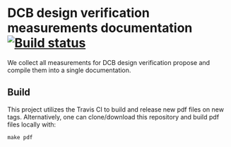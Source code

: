 # DCB design verification measurements documentation [![Build status](https://travis-ci.com/umd-lhcb/dcb_design_verification_measurements.svg?master)](https://travis-ci.com/umd-lhcb)
We collect all measurements for DCB design verification propose and compile
them into a single documentation.

## Build
This project utilizes the Travis CI to build and release new pdf files on new
tags. Alternatively, one can clone/download this repository and build pdf files
locally with:
```
make pdf
